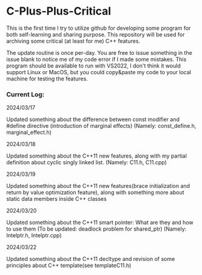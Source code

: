 # C-Plus-Plus-Critical
This is the first time I try to utilize github for developing some program for both self-learning and sharing purpose. This repository will be used for archiving some critical (at least for me) C++ features.

The update routine is once per-day. You are free to issue something in the issue blank to notice me of my code error if I made some mistakes. This program should be available to run with VS2022, I don't think it would support Linux or MacOS, but you could copy&paste my code to your local machine for testing the features.

### Current Log:
 
2024/03/17
    
Updated something about the difference between const modifier and #define directive (introduction of marginal effects) (Namely: const_define.h, marginal_effect.h)
 
2024/03/18
   
Updated something about the C++11 new features, along with my partial definition about cyclic singly linked list. (Namely: C11.h, C11.cpp)

2024/03/19

Updated something about the C++11 new features(brace initialization and return by value optimization feature), along with something more about static data members inside C++ classes

2024/03/20

Updated something about the C++11 smart pointer: What are they and how to use them (To be updated: deadlock problem for shared_ptr) (Namely: Intelptr.h, Intelptr.cpp)

2024/03/22

Updated something about the C++11 decltype and revision of some principles about C++ template(see templateC11.h)


